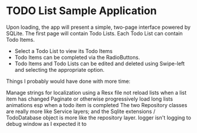 # TODO List Sample Application

Upon loading, the app will present a simple, two-page interface powered by SQLite. The first page will contain Todo Lists. Each Todo List can contain Todo Items.

- Select a Todo List to view its Todo Items
- Todo Items can be completed via the RadioButtons.
- Todo Items and Todo Lists can be edited and deleted using Swipe-left and selecting the appropriate option.

Things I probably would have done with more time:

Manage strings for localization using a Resx file
not reload lists when a list item has changed
Paginate or otherwise progressively load long lists
animations esp when a todo item is completed
The two Repository classes are really more like Service layers; and the Sqlite extensions / TodoDatabase object is more like the repository layer. 
logger isn't logging to debug window as I expected it to

